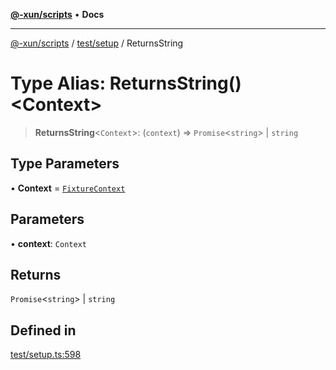 [**@-xun/scripts**](../../../README.md) • **Docs**

***

[@-xun/scripts](../../../README.md) / [test/setup](../README.md) / ReturnsString

# Type Alias: ReturnsString()\<Context\>

> **ReturnsString**\<`Context`\>: (`context`) => `Promise`\<`string`\> \| `string`

## Type Parameters

• **Context** = [`FixtureContext`](../interfaces/FixtureContext.md)

## Parameters

• **context**: `Context`

## Returns

`Promise`\<`string`\> \| `string`

## Defined in

[test/setup.ts:598](https://github.com/Xunnamius/xscripts/blob/4c305ac01bcb5579e4796a0cd2b08508dc5de5e1/test/setup.ts#L598)
